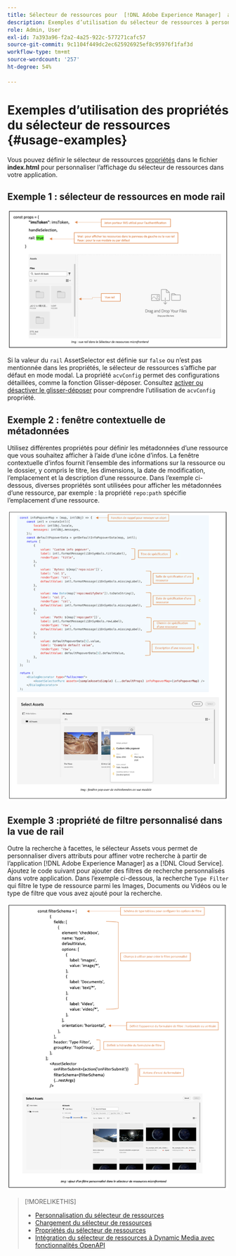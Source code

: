 ```yaml
---
title: Sélecteur de ressources pour  [!DNL Adobe Experience Manager]  as a  [!DNL Cloud Service]
description: Exemples d’utilisation du sélecteur de ressources à personnaliser en fonction des besoins.
role: Admin, User
exl-id: 7a393a96-f2a2-4a25-922c-577271cafc57
source-git-commit: 9c1104f449dc2ec625926925ef8c95976f1faf3d
workflow-type: tm+mt
source-wordcount: '257'
ht-degree: 54%

---
```



# Exemples d’utilisation des propriétés du sélecteur de ressources {#usage-examples}

Vous pouvez définir le sélecteur de ressources [propriétés](/help/assets/asset-selector-properties.md) dans le fichier **index.html** pour personnaliser l’affichage du sélecteur de ressources dans votre application.

## Exemple 1 : sélecteur de ressources en mode rail

![rail-view-exemple](assets/rail-view-example-vanilla.png)

Si la valeur du `rail` AssetSelector est définie sur `false` ou n’est pas mentionnée dans les propriétés, le sélecteur de ressources s’affiche par défaut en mode modal. La propriété `acvConfig` permet des configurations détaillées, comme la fonction Glisser-déposer. Consultez [activer ou désactiver le glisser-déposer](asset-selector-customization.md#enable-disable-drag-and-drop) pour comprendre l’utilisation de `acvConfig` propriété.

<!--
### Example 2: Use selectedAssets property in addition to the path property

Use the `path` property to define the folder name that displays automatically when the Asset Selector is rendered. In addition, use the `selectedAssets` property to define the IDs for the assets that you need to select within the folder. Moreover, when you want to display assets that are pre-defined within the folder, you can use selectedAssets property.

   ![selected-assets-example](assets/selected-assets-example-vanilla.png)
-->

## Exemple 2 : fenêtre contextuelle de métadonnées

Utilisez différentes propriétés pour définir les métadonnées d’une ressource que vous souhaitez afficher à l’aide d’une icône d’infos. La fenêtre contextuelle d’infos fournit l’ensemble des informations sur la ressource ou le dossier, y compris le titre, les dimensions, la date de modification, l’emplacement et la description d’une ressource. Dans l’exemple ci-dessous, diverses propriétés sont utilisées pour afficher les métadonnées d’une ressource, par exemple : la propriété `repo:path` spécifie l’emplacement d’une ressource. <!--`repo` represents the repository from where the asset is showing, whereas, `path` represents the route from where the asset or folder is rendered.-->

![metadata-popover-example](assets/metadata-popover.png)

## Exemple 3 :propriété de filtre personnalisé dans la vue de rail

Outre la recherche à facettes, le sélecteur Assets vous permet de personnaliser divers attributs pour affiner votre recherche à partir de l’application [!DNL Adobe Experience Manager] as a [!DNL Cloud Service]. Ajoutez le code suivant pour ajouter des filtres de recherche personnalisés dans votre application. Dans l’exemple ci-dessous, la recherche `Type Filter` qui filtre le type de ressource parmi les Images, Documents ou Vidéos ou le type de filtre que vous avez ajouté pour la recherche.

![custom-filter-example-vanilla](assets/custom-filter-example-vanilla.png)

<!--

## Customization after integrating Asset Selector 

### Custom metadata

Assets display panel shows the out of the box metadata that can be displayed in the info of the asset. In addition to this, [!DNL Adobe Experience Manager] as a [!DNL Cloud Service] application allows configuration of the asset selector by adding custom metadata that is shown in info panel of the asset.
-->


>[!MORELIKETHIS]
>
>* [Personnalisation du sélecteur de ressources](/help/assets/asset-selector-customization.md)
>* [Chargement du sélecteur de ressources](/help/assets/asset-selector-upload.md)
>* [Propriétés du sélecteur de ressources](/help/assets/asset-selector-properties.md)
>* [Intégration du sélecteur de ressources à Dynamic Media avec fonctionnalités OpenAPI](/help/assets/integrate-asset-selector-dynamic-media-open-api.md)
